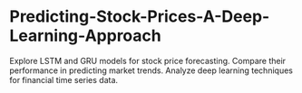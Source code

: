 # Predicting-Stock-Prices-A-Deep-Learning-Approach
Explore LSTM and GRU models for stock price forecasting. Compare their performance in predicting market trends. Analyze deep learning techniques for financial time series data.
